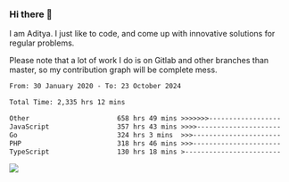 ### Hi there 👋

I am Aditya. I just like to code, and come up with innovative solutions for regular problems.

Please note that a lot of work I do is on Gitlab and other branches than master, so my contribution graph will be complete mess.

<!--START_SECTION:waka-->

```txt
From: 30 January 2020 - To: 23 October 2024

Total Time: 2,335 hrs 12 mins

Other                      658 hrs 49 mins >>>>>>>------------------   28.21 %
JavaScript                 357 hrs 43 mins >>>>---------------------   15.32 %
Go                         324 hrs 3 mins  >>>----------------------   13.88 %
PHP                        318 hrs 46 mins >>>----------------------   13.65 %
TypeScript                 130 hrs 18 mins >------------------------   05.58 %
```

<!--END_SECTION:waka-->

![](https://komarev.com/ghpvc/?username=BrainBuzzer)
